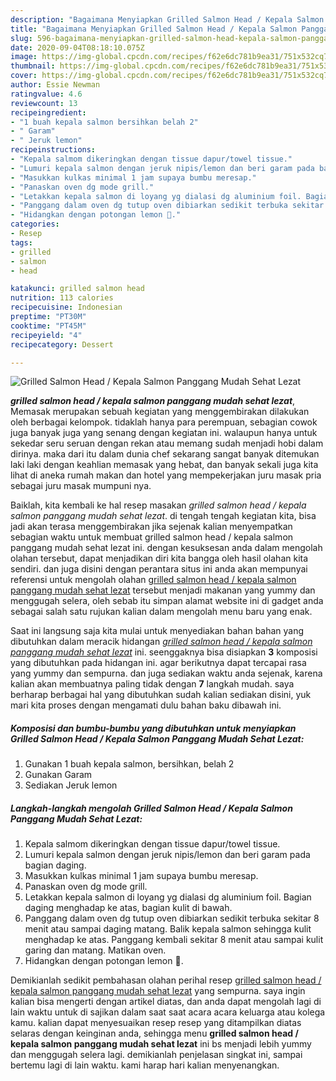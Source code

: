 ```yaml
---
description: "Bagaimana Menyiapkan Grilled Salmon Head / Kepala Salmon Panggang Mudah Sehat Lezat Lezat"
title: "Bagaimana Menyiapkan Grilled Salmon Head / Kepala Salmon Panggang Mudah Sehat Lezat Lezat"
slug: 596-bagaimana-menyiapkan-grilled-salmon-head-kepala-salmon-panggang-mudah-sehat-lezat-lezat
date: 2020-09-04T08:18:10.075Z
image: https://img-global.cpcdn.com/recipes/f62e6dc781b9ea31/751x532cq70/grilled-salmon-head-kepala-salmon-panggang-mudah-sehat-lezat-foto-resep-utama.jpg
thumbnail: https://img-global.cpcdn.com/recipes/f62e6dc781b9ea31/751x532cq70/grilled-salmon-head-kepala-salmon-panggang-mudah-sehat-lezat-foto-resep-utama.jpg
cover: https://img-global.cpcdn.com/recipes/f62e6dc781b9ea31/751x532cq70/grilled-salmon-head-kepala-salmon-panggang-mudah-sehat-lezat-foto-resep-utama.jpg
author: Essie Newman
ratingvalue: 4.6
reviewcount: 13
recipeingredient:
- "1 buah kepala salmon bersihkan belah 2"
- " Garam"
- " Jeruk lemon"
recipeinstructions:
- "Kepala salmom dikeringkan dengan tissue dapur/towel tissue."
- "Lumuri kepala salmon dengan jeruk nipis/lemon dan beri garam pada bagian daging."
- "Masukkan kulkas minimal 1 jam supaya bumbu meresap."
- "Panaskan oven dg mode grill."
- "Letakkan kepala salmon di loyang yg dialasi dg aluminium foil. Bagian daging menghadap ke atas, bagian kulit di bawah."
- "Panggang dalam oven dg tutup oven dibiarkan sedikit terbuka sekitar 8 menit atau sampai daging matang. Balik kepala salmon sehingga kulit menghadap ke atas. Panggang kembali sekitar 8 menit atau sampai kulit garing dan matang. Matikan oven."
- "Hidangkan dengan potongan lemon 🍋."
categories:
- Resep
tags:
- grilled
- salmon
- head

katakunci: grilled salmon head 
nutrition: 113 calories
recipecuisine: Indonesian
preptime: "PT30M"
cooktime: "PT45M"
recipeyield: "4"
recipecategory: Dessert

---
```



![Grilled Salmon Head / Kepala Salmon Panggang Mudah Sehat Lezat](https://img-global.cpcdn.com/recipes/f62e6dc781b9ea31/751x532cq70/grilled-salmon-head-kepala-salmon-panggang-mudah-sehat-lezat-foto-resep-utama.jpg)

<b><i>grilled salmon head / kepala salmon panggang mudah sehat lezat</i></b>, Memasak merupakan sebuah kegiatan yang menggembirakan dilakukan oleh berbagai kelompok. tidaklah hanya para perempuan, sebagian cowok juga banyak juga yang senang dengan kegiatan ini. walaupun hanya untuk sekedar seru seruan dengan rekan atau memang sudah menjadi hobi dalam dirinya. maka dari itu dalam dunia chef sekarang sangat banyak ditemukan laki laki dengan keahlian memasak yang hebat, dan banyak sekali juga kita lihat di aneka rumah makan dan hotel yang mempekerjakan juru masak pria sebagai juru masak mumpuni nya.



Baiklah, kita kembali ke hal resep masakan <i>grilled salmon head / kepala salmon panggang mudah sehat lezat</i>. di tengah tengah kegiatan kita, bisa jadi akan terasa menggembirakan jika sejenak kalian menyempatkan sebagian waktu untuk membuat grilled salmon head / kepala salmon panggang mudah sehat lezat ini. dengan kesuksesan anda dalam mengolah olahan tersebut, dapat menjadikan diri kita bangga oleh hasil olahan kita sendiri. dan juga disini dengan perantara situs ini anda akan mempunyai referensi untuk mengolah olahan <u>grilled salmon head / kepala salmon panggang mudah sehat lezat</u> tersebut menjadi makanan yang yummy dan menggugah selera, oleh sebab itu simpan alamat website ini di gadget anda sebagai salah satu rujukan kalian dalam mengolah menu baru yang enak.


Saat ini langsung saja kita mulai untuk menyediakan bahan bahan yang dibutuhkan dalam meracik hidangan <u><i>grilled salmon head / kepala salmon panggang mudah sehat lezat</i></u> ini. seenggaknya bisa disiapkan <b>3</b> komposisi yang dibutuhkan pada hidangan ini. agar berikutnya dapat tercapai rasa yang yummy dan sempurna. dan juga sediakan waktu anda sejenak, karena kalian akan membuatnya paling tidak dengan <b>7</b> langkah mudah. saya berharap berbagai hal yang dibutuhkan sudah kalian sediakan disini, yuk mari kita proses dengan mengamati dulu bahan baku dibawah ini.

<!--inarticleads1-->

##### Komposisi dan bumbu-bumbu yang dibutuhkan untuk menyiapkan Grilled Salmon Head / Kepala Salmon Panggang Mudah Sehat Lezat:

1. Gunakan 1 buah kepala salmon, bersihkan, belah 2
1. Gunakan  Garam
1. Sediakan  Jeruk lemon




<!--inarticleads2-->

##### Langkah-langkah mengolah Grilled Salmon Head / Kepala Salmon Panggang Mudah Sehat Lezat:

1. Kepala salmom dikeringkan dengan tissue dapur/towel tissue.
1. Lumuri kepala salmon dengan jeruk nipis/lemon dan beri garam pada bagian daging.
1. Masukkan kulkas minimal 1 jam supaya bumbu meresap.
1. Panaskan oven dg mode grill.
1. Letakkan kepala salmon di loyang yg dialasi dg aluminium foil. Bagian daging menghadap ke atas, bagian kulit di bawah.
1. Panggang dalam oven dg tutup oven dibiarkan sedikit terbuka sekitar 8 menit atau sampai daging matang. Balik kepala salmon sehingga kulit menghadap ke atas. Panggang kembali sekitar 8 menit atau sampai kulit garing dan matang. Matikan oven.
1. Hidangkan dengan potongan lemon 🍋.




Demikianlah sedikit pembahasan olahan perihal resep <u>grilled salmon head / kepala salmon panggang mudah sehat lezat</u> yang sempurna. saya ingin kalian bisa mengerti dengan artikel diatas, dan anda dapat mengolah lagi di lain waktu untuk di sajikan dalam saat saat acara acara keluarga atau kolega kamu. kalian dapat menyesuaikan resep resep yang ditampilkan diatas selaras dengan keinginan anda, sehingga menu <b>grilled salmon head / kepala salmon panggang mudah sehat lezat</b> ini bs menjadi lebih yummy dan menggugah selera lagi. demikianlah penjelasan singkat ini, sampai bertemu lagi di lain waktu. kami harap hari kalian menyenangkan.
